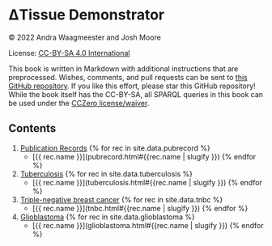 <script type="application/ld+json">
{
  "@context": "http://schema.org",
  "@type": "Book",
  "inLanguage": "en-US",
  "name": "ΔTissue Demonstrator",
  "publisher": {
    "@type": "Organization",
    "name": "GitHub"
  },
  "copyrightYear": "2021",
  "discussionUrl": "https://github.com/German-BioImaging/dtqueries/issues"
}
</script>

# ΔTissue Demonstrator

© 2022 Andra Waagmeester and Josh Moore

License: [CC-BY-SA 4.0 International](https://creativecommons.org/licenses/by-sa/4.0/)

This book is written in Markdown with additional instructions that are preprocessed.
Wishes, comments, and pull requests can be sent to
[this GitHub repository](https://github.com/German-BioImaging/dtqueries/). If you like this effort, please
star this GitHub repository! While the book itself has the CC-BY-SA, all SPARQL queries in this book can be used
under the [CCZero license/waiver](https://creativecommons.org/share-your-work/public-domain/cc0/).

## Contents
1. [Publication Records](pubrecord.md)
{% for rec in site.data.pubrecord %}
   - [{{ rec.name }}](pubrecord.html#{{rec.name | slugify }})
{% endfor %}
2. [Tuberculosis](tuberculosis.md)
{% for rec in site.data.tuberculosis %}
   - [{{ rec.name }}](tuberculosis.html#{{rec.name | slugify }})
{% endfor %}
3. [Triple-negative breast cancer](tnbc.md)
{% for rec in site.data.tnbc %}
   - [{{ rec.name }}](tnbc.html#{{rec.name | slugify }})
{% endfor %}
4. [Glioblastoma](glioblastoma.md)
{% for rec in site.data.glioblastoma %}
   - [{{ rec.name }}](glioblastoma.html#{{rec.name | slugify }})
{% endfor %}
